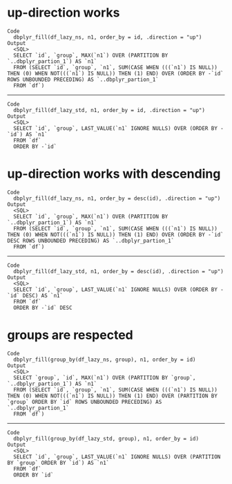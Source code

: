 # up-direction works

    Code
      dbplyr_fill(df_lazy_ns, n1, order_by = id, .direction = "up")
    Output
      <SQL>
      SELECT `id`, `group`, MAX(`n1`) OVER (PARTITION BY `..dbplyr_partion_1`) AS `n1`
      FROM (SELECT `id`, `group`, `n1`, SUM(CASE WHEN (((`n1`) IS NULL)) THEN (0) WHEN NOT(((`n1`) IS NULL)) THEN (1) END) OVER (ORDER BY -`id` ROWS UNBOUNDED PRECEDING) AS `..dbplyr_partion_1`
      FROM `df`)

---

    Code
      dbplyr_fill(df_lazy_std, n1, order_by = id, .direction = "up")
    Output
      <SQL>
      SELECT `id`, `group`, LAST_VALUE(`n1` IGNORE NULLS) OVER (ORDER BY -`id`) AS `n1`
      FROM `df`
      ORDER BY -`id`

# up-direction works with descending

    Code
      dbplyr_fill(df_lazy_ns, n1, order_by = desc(id), .direction = "up")
    Output
      <SQL>
      SELECT `id`, `group`, MAX(`n1`) OVER (PARTITION BY `..dbplyr_partion_1`) AS `n1`
      FROM (SELECT `id`, `group`, `n1`, SUM(CASE WHEN (((`n1`) IS NULL)) THEN (0) WHEN NOT(((`n1`) IS NULL)) THEN (1) END) OVER (ORDER BY -`id` DESC ROWS UNBOUNDED PRECEDING) AS `..dbplyr_partion_1`
      FROM `df`)

---

    Code
      dbplyr_fill(df_lazy_std, n1, order_by = desc(id), .direction = "up")
    Output
      <SQL>
      SELECT `id`, `group`, LAST_VALUE(`n1` IGNORE NULLS) OVER (ORDER BY -`id` DESC) AS `n1`
      FROM `df`
      ORDER BY -`id` DESC

# groups are respected

    Code
      dbplyr_fill(group_by(df_lazy_ns, group), n1, order_by = id)
    Output
      <SQL>
      SELECT `group`, `id`, MAX(`n1`) OVER (PARTITION BY `group`, `..dbplyr_partion_1`) AS `n1`
      FROM (SELECT `id`, `group`, `n1`, SUM(CASE WHEN (((`n1`) IS NULL)) THEN (0) WHEN NOT(((`n1`) IS NULL)) THEN (1) END) OVER (PARTITION BY `group` ORDER BY `id` ROWS UNBOUNDED PRECEDING) AS `..dbplyr_partion_1`
      FROM `df`)

---

    Code
      dbplyr_fill(group_by(df_lazy_std, group), n1, order_by = id)
    Output
      <SQL>
      SELECT `id`, `group`, LAST_VALUE(`n1` IGNORE NULLS) OVER (PARTITION BY `group` ORDER BY `id`) AS `n1`
      FROM `df`
      ORDER BY `id`

